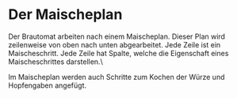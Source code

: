 # Der Maischeplan

Der Brautomat arbeiten nach einem Maischeplan. Dieser Plan wird zeilenweise von oben nach unten abgearbeitet. Jede Zeile ist ein Maischeschritt. Jede Zeile hat Spalte, welche die Eigenschaft eines Maischeschrittes darstellen.\

Im Maischeplan werden auch Schritte zum Kochen der Würze und Hopfengaben angefügt.
